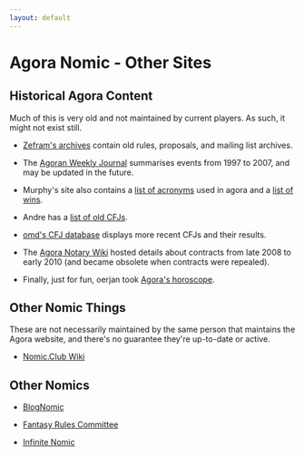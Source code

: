 ```yaml
---
layout: default
---
```


# Agora Nomic - Other Sites

<div class="row" markdown="1">

<div class="col-md-6" markdown="1">

## Historical Agora Content

Much of this is very old and not maintained by current players. As such, it might not exist still.

* [Zefram's archives](http://www.fysh.org/~zefram/agora/) contain old
  rules, proposals, and mailing list archives.

* The [Agoran Weekly Journal](http://zenith.homelinux.net/awj.php)
  summarises events from 1997 to 2007, and may be updated in the
  future.

* Murphy's site also contains a [list of
  acronyms](http://zenith.homelinux.net/agora_acronyms.php) used in
  agora and a [list of
  wins](http://zenith.homelinux.net/agora_winners.php).

* Andre has a [list of old
  CFJs](http://web.archive.org/web/20130115221259/http://www.win.tue.nl/~engels/stare.txt).

* [omd's CFJ database](http://cfj.qoid.us) displays more recent CFJs
  and their results.

* The [Agora Notary Wiki](http://agora-notary.wikidot.com/) hosted
  details about contracts from late 2008 to early 2010 (and became
  obsolete when contracts were repealed).

* Finally, just for fun, oerjan took [Agora's
  horoscope](http://home.nvg.org/~oerjan/agora-horoscope/).
  
</div>

<div class="col-md-6" markdown="1"> 

## Other Nomic Things

These are not necessarily maintained by the same person that maintains
the Agora website, and there's no guarantee they're up-to-date or
active.

* [Nomic.Club Wiki](https://nomic.club/)

## Other Nomics

* [BlogNomic](https://blognomic.com/)

* [Fantasy Rules Committee](https://groups.google.com/g/frc-play)

* [Infinite Nomic](https://discord.gg/uBFBfsn)

</div>

</div>
